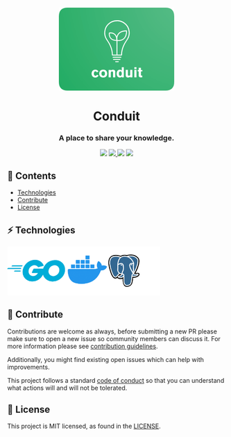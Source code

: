 <p align="center">
  <img src="./assets/logo.png">
  <h1 align="center">Conduit</h1>
  <h3 align="center">A place to share your knowledge.</h3>
</p>

<p align="center">
<img src="https://github.com/maypok86/conduit/actions/workflows/test.yml/badge.svg" />
<a href="https://codecov.io/gh/maypok86/conduit" > 
  <img src="https://codecov.io/gh/maypok86/conduit/branch/main/graph/badge.svg?token=2LAH34PD8F"/> 
</a>
<img src="https://goreportcard.com/badge/github.com/maypok86/conduit" />
<img src="https://img.shields.io/badge/license-MIT-green" />

<br />

## 📖 Contents

- [Technologies](#technologies)
- [Contribute](#contribute)
- [License](#license)

## ⚡️ Technologies <a id="technologies" />

<img width="70%" src="./assets/diagrams/stack.png" alt="stack" />

## 👏 Contribute <a id="contribute" />

Contributions are welcome as always, before submitting a new PR please make sure to open a new issue so community members can discuss it.
For more information please see [contribution guidelines](./CONTRIBUTING.md).

Additionally, you might find existing open issues which can help with improvements.

This project follows a standard [code of conduct](./CODE_OF_CONDUCT.md) so that you can understand what actions will and will not be tolerated.

## 📄 License <a id="license" />

This project is MIT licensed, as found in the [LICENSE](./LICENSE).
